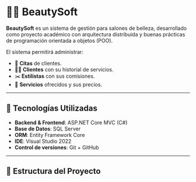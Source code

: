# 💇‍♀️ BeautySoft

**BeautySoft** es un sistema de gestión para salones de belleza, desarrollado como proyecto académico con arquitectura distribuida y buenas prácticas de programación orientada a objetos (POO).

El sistema permitirá administrar:

- 📅 **Citas** de clientes.
- 👩‍🦰 **Clientes** con su historial de servicios.
- ✂️ **Estilistas** con sus comisiones.
- 💄 **Servicios** ofrecidos y sus precios.

---

## 🚀 Tecnologías Utilizadas
- **Backend & Frontend**: ASP.NET Core MVC (C#)
- **Base de Datos**: SQL Server
- **ORM**: Entity Framework Core
- **IDE**: Visual Studio 2022
- **Control de versiones**: Git + GitHub

---

## 📂 Estructura del Proyecto

